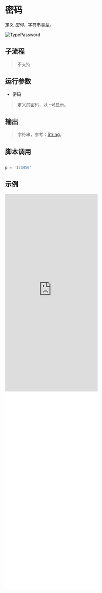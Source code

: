 # 密码 
定义 *密码*，字符串类型。

![TypePassword](./images/12.png ':size=90%')

## 子流程
> 不支持


## 运行参数

* 密码
> 定义的密码，以 `*`号显示。

## 输出

> 字符串，参考：[String](./types/String.md)。
    


## 脚本调用

```python

p = '123456'

```

## 示例



<iframe type="text/html" height="640px" src="https://www.youtube.com/embed/5epzojwEql4" frameborder="0"></iframe>

<iframe src="//player.bilibili.com/player.html?bvid=BV13nKVebEwN&page=1&autoplay=0" height='640px' scrolling="no" frameborder="no" framespacing="0" allowfullscreen="true"></iframe>